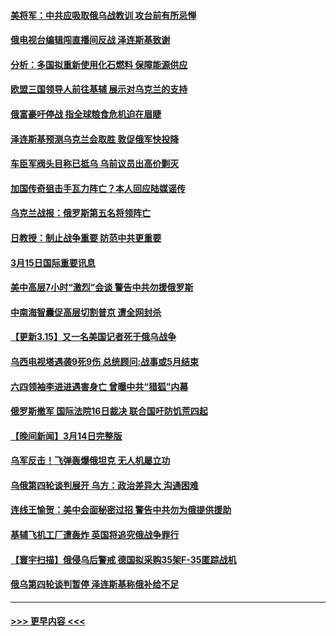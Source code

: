 #### [美将军：中共应吸取俄乌战教训 攻台前有所忌惮](../pages/prog202/a103374702.md?t=03160401) 
#### [俄电视台编辑闯直播间反战 泽连斯基致谢](../pages/prog202/a103374694.md?t=03160401) 
#### [分析：多国拟重新使用化石燃料 保障能源供应](../pages/prog202/a103374639.md?t=03160401) 
#### [欧盟三国领导人前往基辅 展示对乌克兰的支持](../pages/prog202/a103374432.md?t=03160401) 
#### [俄富豪吁停战 指全球粮食危机迫在眉睫](../pages/prog202/a103374324.md?t=03160401) 
#### [泽连斯基预测乌克兰会取胜 敦促俄军快投降](../pages/prog202/a103373337.md?t=03160401) 
#### [车臣军阀头目称已抵乌 乌前议员出高价剿灭](../pages/prog202/a103374332.md?t=03160401) 
#### [加国传奇狙击手瓦力阵亡？本人回应陆媒谣传](../pages/prog202/a103374314.md?t=03160401) 
#### [乌克兰战报：俄罗斯第五名将领阵亡](../pages/prog202/a103374233.md?t=03160401) 
#### [日教授：制止战争重要 防范中共更重要](../pages/prog202/a103374206.md?t=03160401) 
#### [3月15日国际重要讯息](../pages/prog202/a103374198.md?t=03160401) 
#### [美中高层7小时“激烈”会谈 警告中共勿援俄罗斯](../pages/prog202/a103374182.md?t=03160401) 
#### [中南海智囊促高层切割普京 遭全网封杀](../pages/prog202/a103374155.md?t=03160401) 
#### [【更新3.15】又一名美国记者死于俄乌战争](../pages/prog202/a103374136.md?t=03160401) 
#### [乌西电视塔遇袭9死9伤 总统顾问:战事或5月结束](../pages/prog202/a103374122.md?t=03160401) 
#### [六四领袖李进进遇害身亡 曾曝中共“猎狐”内幕](../pages/prog202/a103374099.md?t=03160401) 
#### [俄罗斯撤军 国际法院16日裁决 联合国吁防饥荒四起](../pages/prog202/a103373990.md?t=03160401) 
#### [【晚间新闻】3月14日完整版](../pages/prog202/a103373923.md?t=03160401) 
#### [乌军反击！飞弹轰爆俄坦克 无人机屡立功](../pages/prog202/a103373963.md?t=03160401) 
#### [乌俄第四轮谈判展开 乌方：政治差异大 沟通困难](../pages/prog202/a103373708.md?t=03160401) 
#### [连线王愉贺：美中会面秘密过招 警告中共勿为俄提供援助](../pages/prog202/a103373967.md?t=03160401) 
#### [基辅飞机工厂遭轰炸 英国将追究俄战争罪行](../pages/prog202/a103373996.md?t=03160401) 
#### [【寰宇扫描】俄侵乌后警戒 德国拟采购35架F-35匿踪战机](../pages/prog202/a103373982.md?t=03160401) 
#### [俄乌第四轮谈判暂停 泽连斯基称俄补给不足](../pages/prog202/a103373842.md?t=03160401) 

----
#### [ >>> 更早内容 <<< ](../indexes/prog202-earlier.md)

